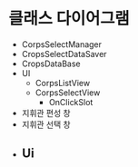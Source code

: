 # 클래스 다이어그램

- CorpsSelectManager
- CropsSelectDataSaver
- CropsDataBase
- UI
  - CorpsListView
  - CorpsSelectView
    - OnClickSlot
- 지휘관 편성 창 
- 지휘관 선택 창
- Ui
  - 